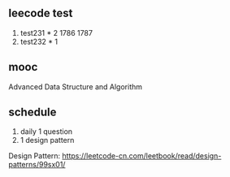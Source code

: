 ## leecode test

1. test231 * 2 1786 1787
2. test232 * 1

## mooc

Advanced Data Structure and Algorithm

## schedule

1. daily 1 question
2. 1 design pattern

Design Pattern:
https://leetcode-cn.com/leetbook/read/design-patterns/99sx01/
